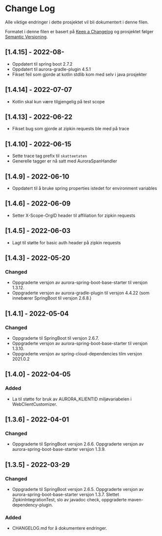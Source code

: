 # Change Log

Alle viktige endringer i dette prosjektet vil bli dokumentert i denne filen.

Formatet i denne filen er basert på [Keep a Changelog](http://keepachangelog.com/)
og prosjektet følger [Semantic Versioning](http://semver.org/).

## [1.4.15] - 2022-08-
- Oppdatert til spring boot 2.7.2
- Oppdatert til aurora-gradle-plugin 4.5.1
- Fikset feil som gjorde at kotlin stdlib kom med selv i java prosjekter

## [1.4.14] - 2022-07-07
- Kotlin skal kun være tilgjengelig på test scope

## [1.4.13] - 2022-06-22
- Fikset bug som gjorde at zipkin requests ble med på trace

## [1.4.10] - 2022-06-15
- Sette trace tag prefix til `skatteetaten`
- Generelle tagger er nå satt med AuroraSpanHandler

## [1.4.9] - 2022-06-10
- Oppdatert til å bruke spring properties istedet for environment variables

## [1.4.6] - 2022-06-09
- Setter X-Scope-OrgID header til affiliation for zipkin requests

## [1.4.5] - 2022-06-03
- Lagt til støtte for basic auth header på zipkin requests

## [1.4.3] - 2022-05-20

### Changed

- Oppgraderte versjon av aurora-spring-boot-base-starter til versjon 1.3.12.
- Oppgraderte versjon av aurora-gradle-plugin til versjon 4.4.22 (som innebærer SpringBoot til versjon 2.6.8.)

## [1.4.1] - 2022-05-04

### Changed

- Oppgraderte til SpringBoot til versjon 2.6.7.
- Oppgraderte versjon av aurora-spring-boot-base-starter til versjon 1.3.10.
- Oppgraderte versjon av spring-cloud-dependencies tilm versjon 2021.0.2

## [1.4.0] - 2022-04-05

### Added

- La til støtte for bruk av AURORA_KLIENTID miljøvariabelen i WebClientCustomizer.

## [1.3.6] - 2022-04-01

### Changed

- Oppgraderte til SpringBoot versjon 2.6.6. Oppgraderte versjon av aurora-spring-boot-base-starter versjon 1.3.9.

## [1.3.5] - 2022-03-29

### Changed

- Oppgraderte til SpringBoot versjon 2.6.5. Oppgraderte versjon av aurora-spring-boot-base-starter versjon 1.3.7. Slettet
ZipkinIntegrationTest, slo av javadoc check, oppgraderte maven-dependency-plugin.

### Added

- CHANGELOG.md for å dokumentere endringer.
